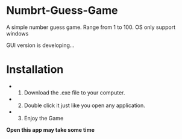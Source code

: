 # Numbrt-Guess-Game
A simple number guess game.
Range from 1 to 100.
OS only support windows

GUI version is developing...

# Installation
- 1. Download the .exe file to your computer.
- 2. Double click it just like you open any application.
- 3. Enjoy the Game  

**Open this app may take some time**
